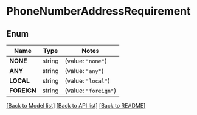 # PhoneNumberAddressRequirement

## Enum
Name | Type | Notes
------------ | ------------- | -------------
**NONE** | string | (value: `"none"`)
**ANY** | string | (value: `"any"`)
**LOCAL** | string | (value: `"local"`)
**FOREIGN** | string | (value: `"foreign"`)


[[Back to Model list]](../README.md#documentation-for-models) [[Back to API list]](../README.md#documentation-for-api-endpoints) [[Back to README]](../README.md)


